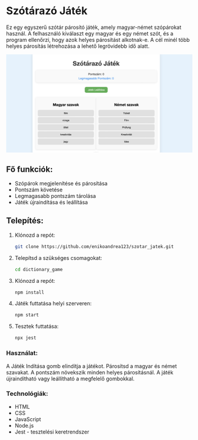 # Szótárazó Játék

Ez egy egyszerű szótár párosító játék, amely magyar-német szópárokat használ. A felhasználó kiválaszt egy magyar és egy német szót, és a program ellenőrzi, hogy azok helyes párosítást alkotnak-e. A cél minél több helyes párosítás létrehozása a lehető legrövidebb idő alatt.

![Game](../images/game_photo.png)


## Fő funkciók:
- Szópárok megjelenítése és párosítása
- Pontszám követése
- Legmagasabb pontszám tárolása
- Játék újraindítása és leállítása

## Telepítés:
1. Klónozd a repót:
   ```bash
   git clone https://github.com/enikoandrea123/szotar_jatek.git

2. Telepítsd a szükséges csomagokat:
   ```bash
   cd dictionary_game

3. Klónozd a repót:
   ```bash
   npm install

4. Játék futtatása helyi szerveren:
   ```bash
   npm start

5. Tesztek futtatása:
   ```bash
   npx jest

### Használat:

A Játék Indítása gomb elindítja a játékot.
Párosítsd a magyar és német szavakat.
A pontszám növekszik minden helyes párosításnál.
A játék újraindítható vagy leállítható a megfelelő gombokkal.

### Technológiák:

- HTML
- CSS
- JavaScript
- Node.js
- Jest - tesztelési keretrendszer